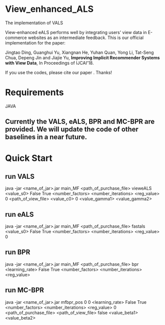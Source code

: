 # View_enhanced_ALS
The implementation of VALS

View-enhanced eALS performs well by integrating users' view data in E-commerce websites as an intermediate feedback. This is our official implementation for the paper: 

Jingtao Ding, Guanghui Yu, Xiangnan He, Yuhan Quan, Yong Li, Tat-Seng Chua, Depeng Jin and Jiajie Yu, **Improving Implicit Recommender Systems with View Data**, In Proceedings of IJCAI'18.

If you use the codes, please cite our paper . Thanks!

# Requirements
JAVA

## Currently the VALS, eALS, BPR and MC-BPR are provided. We will update the code of other baselines in a near future.

# Quick Start

## run VALS

java -jar <name_of_jar>.jar main_MF <path_of_purchase_file> vieweALS <value_s0> False True <number_factors> <number_iterations> <reg_value> 0 <path_of_view_file> <value_c0> 0 <value_gamma1> <value_gamma2> 

## run eALS

java -jar <name_of_jar>.jar main_MF <path_of_purchase_file> fastals <value_s0> False True <number_factors> <number_iterations> <reg_value> 0

## run BPR

java -jar <name_of_jar>.jar main_MF <path_of_purchase_file> bpr <learning_rate> False True <number_factors> <number_iterations> <reg_value>

## run MC-BPR

java -jar <name_of_jar>.jar mfbpr_pos 0 0 <learning_rate> False True <number_factors> <number_iterations> <reg_value> 0 <path_of_purchase_file> <path_of_view_file> false <value_beta1> <value_beta2> 
